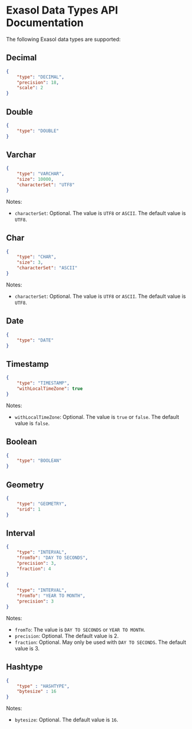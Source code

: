 # Exasol Data Types API Documentation

The following Exasol data types are supported:

## Decimal

```json
{
    "type": "DECIMAL",
    "precision": 18,
    "scale": 2
}
```

## Double

```json
{
    "type": "DOUBLE"
}
```

## Varchar

```json
{
    "type": "VARCHAR",
    "size": 10000,
    "characterSet": "UTF8"
}
```

Notes:

* `characterSet`: Optional. The value is `UTF8` or `ASCII`. The default value is `UTF8`.

## Char

```json
{
    "type": "CHAR",
    "size": 3,
    "characterSet": "ASCII"
}
```

Notes:

* `characterSet`: Optional. The value is `UTF8` or `ASCII`. The default value is `UTF8`.

## Date

```json
{
    "type": "DATE"
}
```

## Timestamp

```json
{
    "type": "TIMESTAMP",
    "withLocalTimeZone": true
}
```

Notes:

* `withLocalTimeZone`: Optional. The value is `true` or `false`. The default value is `false`.

## Boolean

```json
{
    "type": "BOOLEAN"
}
```

## Geometry

```json
{
    "type": "GEOMETRY",
    "srid": 1
}
```

## Interval

```json
{
    "type": "INTERVAL",
    "fromTo": "DAY TO SECONDS",
    "precision": 3,
    "fraction": 4
}
```

```json
{
    "type": "INTERVAL",
    "fromTo": "YEAR TO MONTH",
    "precision": 3
}
```

Notes:

* `fromTo`: The value is `DAY TO SECONDS` or `YEAR TO MONTH`.
* `precision`: Optional. The default value is 2.
* `fraction`: Optional. May only be used with `DAY TO SECONDS`. The default value is 3.

## Hashtype

```json
{
    "type" : "HASHTYPE",
    "bytesize" : 16
}
```

Notes:

* `bytesize`: Optional. The default value is `16`.

